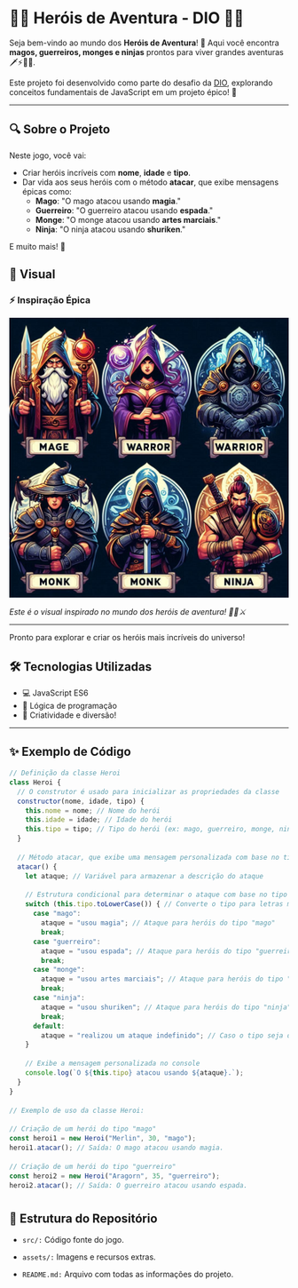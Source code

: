 # 🦸‍♂️ Heróis de Aventura - DIO 🦸‍♀️

Seja bem-vindo ao mundo dos **Heróis de Aventura**! 🌟 Aqui você encontra **magos, guerreiros, monges e ninjas** prontos para viver grandes aventuras 🗡️⚡🥋🎯.

Este projeto foi desenvolvido como parte do desafio da [DIO](https://www.dio.me/), explorando conceitos fundamentais de JavaScript em um projeto épico! 🚀

---

## 🔍 **Sobre o Projeto**

Neste jogo, você vai:
- Criar heróis incríveis com **nome**, **idade** e **tipo**.
- Dar vida aos seus heróis com o método **atacar**, que exibe mensagens épicas como:
  - **Mago**: "O mago atacou usando **magia**."
  - **Guerreiro**: "O guerreiro atacou usando **espada**."
  - **Monge**: "O monge atacou usando **artes marciais**."
  - **Ninja**: "O ninja atacou usando **shuriken**."

E muito mais! 📜

## 🎨 Visual

### ⚡ Inspiração Épica
![Herói Épico](./src/assets/heroi-epico.jpg)

*Este é o visual inspirado no mundo dos heróis de aventura! 🦸‍♂️⚔️*

---

Pronto para explorar e criar os heróis mais incríveis do universo!

## 🛠️ **Tecnologias Utilizadas**

- 💻 JavaScript ES6
- 🧠 Lógica de programação
- 🎨 Criatividade e diversão!

---

## ✨ **Exemplo de Código**
```javascript
// Definição da classe Heroi
class Heroi {
  // O construtor é usado para inicializar as propriedades da classe
  constructor(nome, idade, tipo) {
    this.nome = nome; // Nome do herói
    this.idade = idade; // Idade do herói
    this.tipo = tipo; // Tipo do herói (ex: mago, guerreiro, monge, ninja)
  }

  // Método atacar, que exibe uma mensagem personalizada com base no tipo do herói
  atacar() {
    let ataque; // Variável para armazenar a descrição do ataque

    // Estrutura condicional para determinar o ataque com base no tipo do herói
    switch (this.tipo.toLowerCase()) { // Converte o tipo para letras minúsculas para evitar erros
      case "mago":
        ataque = "usou magia"; // Ataque para heróis do tipo "mago"
        break;
      case "guerreiro":
        ataque = "usou espada"; // Ataque para heróis do tipo "guerreiro"
        break;
      case "monge":
        ataque = "usou artes marciais"; // Ataque para heróis do tipo "monge"
        break;
      case "ninja":
        ataque = "usou shuriken"; // Ataque para heróis do tipo "ninja"
        break;
      default:
        ataque = "realizou um ataque indefinido"; // Caso o tipo seja desconhecido
    }

    // Exibe a mensagem personalizada no console
    console.log(`O ${this.tipo} atacou usando ${ataque}.`);
  }
}

// Exemplo de uso da classe Heroi:

// Criação de um herói do tipo "mago"
const heroi1 = new Heroi("Merlin", 30, "mago");
heroi1.atacar(); // Saída: O mago atacou usando magia.

// Criação de um herói do tipo "guerreiro"
const heroi2 = new Heroi("Aragorn", 35, "guerreiro");
heroi2.atacar(); // Saída: O guerreiro atacou usando espada.
```

#

## 📂 Estrutura do Repositório

* `src/:` Código fonte do jogo.

* `assets/:` Imagens e recursos extras.

* `README.md:` Arquivo com todas as informações do projeto.
